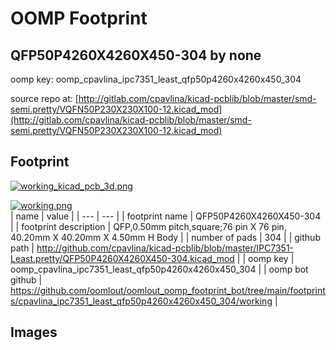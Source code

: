 # OOMP Footprint  
## QFP50P4260X4260X450-304  by none  
  
oomp key: oomp_cpavlina_ipc7351_least_qfp50p4260x4260x450_304  
  
source repo at: [http://gitlab.com/cpavlina/kicad-pcblib/blob/master/smd-semi.pretty/VQFN50P230X230X100-12.kicad_mod](http://gitlab.com/cpavlina/kicad-pcblib/blob/master/smd-semi.pretty/VQFN50P230X230X100-12.kicad_mod)  
## Footprint  
  
[![working_kicad_pcb_3d.png](working_kicad_pcb_3d_600.png)](working_kicad_pcb_3d.png)  
  
[![working.png](working_600.png)](working.png)  
| name | value | 
| --- | --- | 
| footprint name | QFP50P4260X4260X450-304 | 
| footprint description | QFP,0.50mm pitch,square;76 pin X 76 pin, 40.20mm X 40.20mm X 4.50mm H Body | 
| number of pads | 304 | 
| github path | http://github.com/cpavlina/kicad-pcblib/blob/master/IPC7351-Least.pretty/QFP50P4260X4260X450-304.kicad_mod | 
| oomp key | oomp_cpavlina_ipc7351_least_qfp50p4260x4260x450_304 | 
| oomp bot github | https://github.com/oomlout/oomlout_oomp_footprint_bot/tree/main/footprints/cpavlina_ipc7351_least_qfp50p4260x4260x450_304/working | 
## Images  

